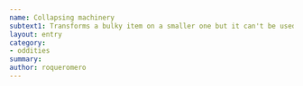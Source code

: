 ```yaml
---
name: Collapsing machinery
subtext1: Transforms a bulky item on a smaller one but it can't be used this way and weights the same, but enables easier transportation.
layout: entry
category:
- oddities
summary: 
author: roqueromero
---
```

